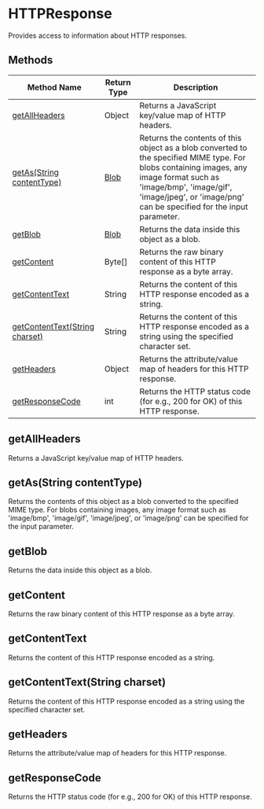 # HTTPResponse
Provides access to information about HTTP responses.

## Methods
|Method Name|Return Type|Description|
|-|-|-
[getAllHeaders](#getallheaders)|Object|Returns a JavaScript key/value map of HTTP headers.<br />
[getAs(String contentType)](#getas~string-contenttype~)|[Blob](./Blob)|Returns the contents of this object as a blob converted to the specified MIME type. For blobs containing images,  any image format such as 'image/bmp', 'image/gif', 'image/jpeg', or 'image/png' can be specified for the input parameter.<br />
[getBlob](#getblob)|[Blob](./Blob)|Returns the data inside this object as a blob.<br />
[getContent](#getcontent)|Byte[]|Returns the raw binary content of this HTTP response as a byte array.<br />
[getContentText](#getcontenttext)|String|Returns the content of this HTTP response encoded as a string.<br />
[getContentText(String charset)](#getcontenttext~string-charset~)|String|Returns the content of this HTTP response encoded as a string using the specified character set.<br />
[getHeaders](#getheaders)|Object|Returns the attribute/value map of headers for this HTTP response.<br />
[getResponseCode](#getresponsecode)|int|Returns the HTTP status code (for e.g., 200 for OK) of this HTTP response.<br />

## <a name="getallheaders"></a>getAllHeaders
Returns a JavaScript key/value map of HTTP headers.


## <a name="getas~string-contenttype~"></a>getAs(String contentType)
Returns the contents of this object as a blob converted to the specified MIME type. For blobs containing images,  any image format such as 'image/bmp', 'image/gif', 'image/jpeg', or 'image/png' can be specified for the input parameter.


## <a name="getblob"></a>getBlob
Returns the data inside this object as a blob.


## <a name="getcontent"></a>getContent
Returns the raw binary content of this HTTP response as a byte array.


## <a name="getcontenttext"></a>getContentText
Returns the content of this HTTP response encoded as a string.


## <a name="getcontenttext~string-charset~"></a>getContentText(String charset)
Returns the content of this HTTP response encoded as a string using the specified character set.


## <a name="getheaders"></a>getHeaders
Returns the attribute/value map of headers for this HTTP response.


## <a name="getresponsecode"></a>getResponseCode
Returns the HTTP status code (for e.g., 200 for OK) of this HTTP response.


